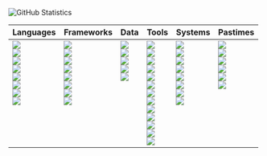 ![GitHub Statistics](https://github-readme-stats.vercel.app/api?username=phaedryx&count_private=true&show_icons=true&bg_color=434A54&icon_color=FFCE54&title_color=77B6FF&text_color=F5F7FA)

<table>
  <thead>
    <tr>
      <th align="left">Languages</th>
      <th align="left">Frameworks</th>
      <th align="left">Data</th>
      <th align="left">Tools</th>
      <th align="left">Systems</th>
      <th align="left">Pastimes</th>
    </tr>
  </thead>
  <tbody>
  <tr>
    <td valign="top">
      <img src="https://img.shields.io/badge/HTML5-434a54?logo=html5&style=flat-square&logoColor=FFFFFF" /><br>
      <img src="https://img.shields.io/badge/CSS3-434a54?logo=css3&style=flat-square&logoColor=FFFFFF" /><br>
      <img src="https://img.shields.io/badge/Ruby-434a54?logo=ruby&style=flat-square&logoColor=FFFFFF" /><br>
      <img src="https://img.shields.io/badge/JavaScript-434a54?logo=javascript&style=flat-square&logoColor=FFFFFF" /><br>
      <img src="https://img.shields.io/badge/CoffeeScript-434a54?logo=coffeescript&style=flat-square&logoColor=FFFFFF" /><br>
      <img src="https://img.shields.io/badge/Lua-434a54?logo=lua&style=flat-square&logoColor=FFFFFF" /><br>
      <img src="https://img.shields.io/badge/SQL-434a54?style=flat-square&logoColor=FFFFFF" /><br>
      <img src="https://img.shields.io/badge/GraphQL-434a54?logo=graphql&style=flat-square&logoColor=FFFFFF" /><br>
    </td>
    <td valign="top">
      <img src="https://img.shields.io/badge/Tailwind%20CSS-434a54?logo=tailwind+css&style=flat-square&logoColor=FFFFFF" /><br>
      <img src="https://img.shields.io/badge/Bootstrap-434a54?logo=bootstrap&style=flat-square&logoColor=FFFFFF" /><br>
      <img src="https://img.shields.io/badge/Rails-434a54?logo=ruby+on+rails&style=flat-square&logoColor=FFFFFF" /><br>
      <img src="https://img.shields.io/badge/Jekyll-434a54?logo=jekyll&style=flat-square&logoColor=FFFFFF" /><br>
      <img src="https://img.shields.io/badge/Vue-434a54?logo=vue.js&style=flat-square&logoColor=FFFFFF" /><br>
      <img src="https://img.shields.io/badge/React-434a54?logo=react&style=flat-square&logoColor=FFFFFF" /><br>
      <img src="https://img.shields.io/badge/Jest-434a54?logo=jest&style=flat-square&logoColor=FFFFFF" /><br>
      <img src="https://img.shields.io/badge/Mocha-434a54?logo=mocha&style=flat-square&logoColor=FFFFFF" /><br>
    </td>
    <td valign="top">
      <img src="https://img.shields.io/badge/PostgreSQL-434a54?logo=postgresql&style=flat-square&logoColor=FFFFFF" /><br>
      <img src="https://img.shields.io/badge/SQLite-434a54?logo=sqlite&style=flat-square&logoColor=FFFFFF" /><br>
      <img src="https://img.shields.io/badge/Redis-434a54?logo=redis&style=flat-square&logoColor=FFFFFF" /><br>
      <img src="https://img.shields.io/badge/RabbitMQ-434a54?logo=rabbitmq&style=flat-square&logoColor=FFFFFF" /><br>
      <img src="https://img.shields.io/badge/MySQL-434a54?logo=mysql&style=flat-square&logoColor=FFFFFF" /><br>
    </td>
    <td valign="top">
      <img src="https://img.shields.io/badge/Homebrew-434a54?logo=homebrew&style=flat-square&logoColor=FFFFFF" /><br>
      <img src="https://img.shields.io/badge/RubyGems-434a54?logo=rubygems&style=flat-square&logoColor=FFFFFF" /><br>
      <img src="https://img.shields.io/badge/Yarn-434a54?logo=yarn&style=flat-square&logoColor=FFFFFF" /><br>
      <img src="https://img.shields.io/badge/Gulp-434a54?logo=gulp&style=flat-square&logoColor=FFFFFF" /><br>
      <img src="https://img.shields.io/badge/Webpack-434a54?logo=webpack&style=flat-square&logoColor=FFFFFF" /><br>
      <img src="https://img.shields.io/badge/Sass-434a54?logo=sass&style=flat-square&logoColor=FFFFFF" /><br>
      <img src="https://img.shields.io/badge/Font_Awesome-434a54?logo=font+awesome&style=flat-square&logoColor=FFFFFF" /><br>
      <img src="https://img.shields.io/badge/Git-434a54?logo=git&style=flat-square&logoColor=FFFFFF" /><br>
      <img src="https://img.shields.io/badge/VS_Code-434a54?logo=visual+studio+code&style=flat-square&logoColor=FFFFFF" /><br>
      <img src="https://img.shields.io/badge/Atom-434a54?logo=atom&style=flat-square&logoColor=FFFFFF" /><br>
      <img src="https://img.shields.io/badge/Sketch-434a54?logo=sketch&style=flat-square&logoColor=FFFFFF" /><br>
      <img src="https://img.shields.io/badge/Insomnia-434a54?logo=insomnia&style=flat-square&logoColor=FFFFFF" /><br>
      <img src="https://img.shields.io/badge/Firefox-434a54?logo=firefox&style=flat-square&logoColor=FFFFFF" /><br>
    </td>
    <td valign="top">
      <img src="https://img.shields.io/badge/MacOS-434a54?logo=apple&style=flat-square&logoColor=FFFFFF" /><br>
      <img src="https://img.shields.io/badge/Linux-434a54?logo=linux&style=flat-square&logoColor=FFFFFF" /><br>
      <img src="https://img.shields.io/badge/Debian-434a54?logo=debian&style=flat-square&logoColor=FFFFFF" /><br>
      <img src="https://img.shields.io/badge/Elementary-434a54?logo=elementary&style=flat-square&logoColor=FFFFFF" /><br>
      <img src="https://img.shields.io/badge/Heroku-434a54?logo=heroku&style=flat-square&logoColor=FFFFFF" /><br>
      <img src="https://img.shields.io/badge/Digital_Ocean-434a54?logo=digitalocean&style=flat-square&logoColor=FFFFFF" /><br>
      <img src="https://img.shields.io/badge/Netlify-434a54?logo=netlify&style=flat-square&logoColor=FFFFFF" /><br>
      <img src="https://img.shields.io/badge/AWS-434a54?logo=amazon+aws&style=flat-square&logoColor=FFFFFF" /><br>
    </td>
    <td valign="top">
      <img src="https://img.shields.io/badge/Meetup-434a54?logo=meetup&style=flat-square&logoColor=FFFFFF" /><br>
      <img src="https://img.shields.io/badge/Steam-434a54?logo=steam&style=flat-square&logoColor=FFFFFF" /><br>
      <img src="https://img.shields.io/badge/Minecraft-434a54?logo=minecraft&style=flat-square&logoColor=FFFFFF" /><br>
      <img src="https://img.shields.io/badge/Humble_Bundle-434a54?logo=humble+bundle&style=flat-square&logoColor=FFFFFF" /><br>
      <img src="https://img.shields.io/badge/Pluralsight-434a54?logo=pluralsight&style=flat-square&logoColor=FFFFFF" /><br>
      <img src="https://img.shields.io/badge/Webtoon-434a54?logo=line+webtoon&style=flat-square&logoColor=FFFFFF" /><br>
    </td>
  </tr>
  </tbody>
</table>





